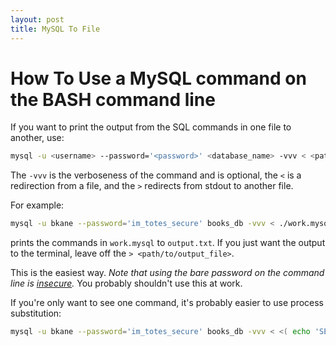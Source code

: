 ```yaml
---
layout: post
title: MySQL To File
---
```


# How To Use a MySQL command on the BASH command line

If you want to print the output from the SQL commands in one file to another, use:

```bash
mysql -u <username> --password='<password>' <database_name> -vvv < <path/to/file_with_commands> > <path/to/output_file>
```

The `-vvv` is the verboseness of the command and is optional,
the `<` is a redirection from a file, and the `>` redirects from stdout to another file. 

For example:

```bash
mysql -u bkane --password='im_totes_secure' books_db -vvv < ./work.mysql > ./output.txt
```

prints the commands in `work.mysql` to `output.txt`. If you just want the output to the terminal, leave off the `> <path/to/output_file>`.


This is the easiest way. *Note that using the bare password on the command line is 
[insecure](http://unix.stackexchange.com/questions/78734/why-shouldnt-someone-use-passwords-in-the-command-line).*
You probably shouldn't use this at work.

If you're only want to see one command, it's probably easier to use process substitution:

```bash
mysql -u bkane --password='im_totes_secure' books_db -vvv < <( echo 'SELECT * FROM books') > ./output.txt
```
